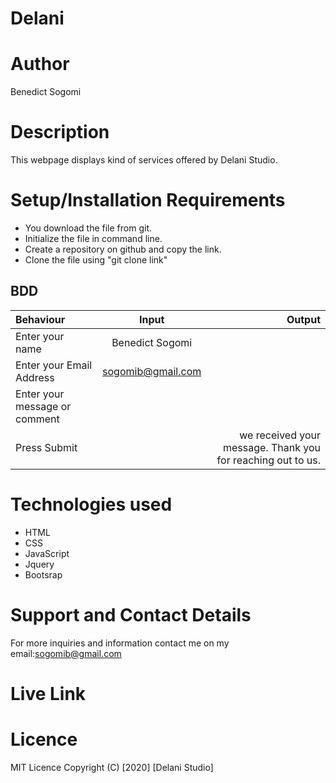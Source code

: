 # Delani
# Author 
Benedict Sogomi
# Description
This webpage displays kind of services offered by Delani Studio.
# Setup/Installation Requirements
* You download the file from git.
* Initialize the file in command line.
* Create a repository on github and copy the link.
* Clone the file using "git clone link"
## BDD
| Behaviour      | Input        | Output       |
| :------------- | :----------: | -----------: |
|  Enter your name  |   Benedict Sogomi|     |
| Enter your Email Address  | sogomib@gmail.com |   |
| Enter your message or comment   |      |     |
| Press Submit|     |we received your message. Thank you for reaching out to us.|
# Technologies used
* HTML
* CSS
* JavaScript
* Jquery
* Bootsrap
# Support and Contact Details
For more inquiries and information contact me on my email:sogomib@gmail.com
# Live Link
# Licence
MIT Licence Copyright (C) [2020] [Delani Studio]
